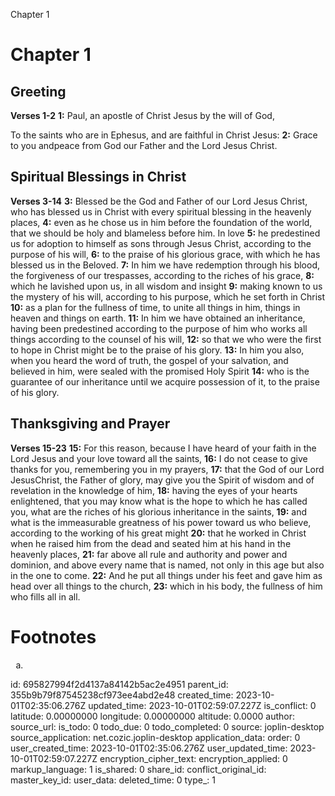 Chapter 1

# Chapter 1
## Greeting
**Verses 1-2**
**1:** Paul, an apostle of Christ Jesus by the will of God,

To the saints who are in Ephesus, and are faithful in Christ Jesus:
**2:** Grace to you andpeace from God our Father and the Lord Jesus Christ.

## Spiritual Blessings in Christ
**Verses 3-14**
**3:** Blessed be the God and Father of our Lord Jesus Christ, who has blessed us in Christ with every spiritual blessing in the heavenly places,
**4:** even as he chose us in him before the foundation of the world, that we should be holy and blameless before him. In love
**5:** he predestined us for adoption to himself as sons through Jesus Christ, according to the purpose of his will,
**6:** to the praise of his glorious grace, with which he has blessed us in the Beloved.
**7:** In him we have redemption through his blood, the forgiveness of our trespasses, according to the riches of his grace,
**8:** which he lavished upon us, in all wisdom and insight
**9:** making known to us the mystery of his will, according to his purpose, which he set forth in Christ
**10:** as a plan for the fullness of time, to unite all things in him, things in heaven and things on earth.
**11:** In him we have obtained an inheritance, having been predestined according to the purpose of him who works all things according to the counsel of his will,
**12:** so that we who were the first to hope in Christ might be to the praise of his glory.
**13:** In him you also, when you heard the word of truth, the gospel of your salvation, and believed in him, were sealed with the promised Holy Spirit
**14:** who is the guarantee of our inheritance until we acquire possession of it, to the praise of his glory.

## Thanksgiving and Prayer
**Verses 15-23**
**15:** For this reason, because I have heard of your faith in the Lord Jesus and your love toward all the saints,
**16:** I do not cease to give thanks for you, remembering you in my prayers,
**17:** that the God of our Lord JesusChrist, the Father of glory, may give you the Spirit of wisdom and of revelation in the knowledge of him,
**18:** having the eyes of your hearts enlightened, that you may know what is the hope to which he has called you, what are the riches of his glorious inheritance in the saints,
**19:** and what is the immeasurable greatness of his power toward us who believe, according to the working of his great might
**20:** that he worked in Christ when he raised him from the dead and seated him at his hand in the heavenly places,
**21:** far above all rule and authority and power and dominion, and above every name that is named, not only in this age but also in the one to come.
**22:** And he put all things under his feet and gave him as head over all things to the church,
**23:** which in his body, the fullness of him who fills all in all.

# Footnotes
<ol type='a'>
	<li></li>
</ol>


id: 695827994f2d4137a84142b5ac2e4951
parent_id: 355b9b79f87545238cf973ee4abd2e48
created_time: 2023-10-01T02:35:06.276Z
updated_time: 2023-10-01T02:59:07.227Z
is_conflict: 0
latitude: 0.00000000
longitude: 0.00000000
altitude: 0.0000
author: 
source_url: 
is_todo: 0
todo_due: 0
todo_completed: 0
source: joplin-desktop
source_application: net.cozic.joplin-desktop
application_data: 
order: 0
user_created_time: 2023-10-01T02:35:06.276Z
user_updated_time: 2023-10-01T02:59:07.227Z
encryption_cipher_text: 
encryption_applied: 0
markup_language: 1
is_shared: 0
share_id: 
conflict_original_id: 
master_key_id: 
user_data: 
deleted_time: 0
type_: 1